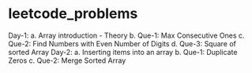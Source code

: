 # leetcode_problems

Day-1:
  a. Array introduction - Theory
  b. Que-1: Max Consecutive Ones
  c. Que-2: Find Numbers with Even Number of Digits
  d. Que-3: Square of sorted Array
Day-2:
  a. Inserting items into an array
  b. Que-1: Duplicate Zeros
  c. Que-2: Merge Sorted Array

